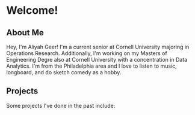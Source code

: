 # Welcome!

## About Me
Hey, I'm Aliyah Geer! I'm a current senior at Cornell University majoring in Operations Research. Additionally, I'm working on my Masters of Engineering Degre
also at Cornell University with a concentration in Data Analytics. I'm from the Philadelphia area and I love to listen to music, longboard, and do sketch comedy as a hobby. 

## Projects
Some projects I've done in the past include:
